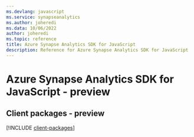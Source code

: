 ```yaml
---
ms.devlang: javascript
ms.service: synapseanalytics
ms.author: joheredi
ms.data: 10/06/2022
author: joheredi
ms.topic: reference
title: Azure Synapse Analytics SDK for JavaScript
description: Reference for Azure Synapse Analytics SDK for JavaScript
---
```

# Azure Synapse Analytics SDK for JavaScript - preview

## Client packages - preview
[!INCLUDE [client-packages](synapse-analytics-client-index.md)]